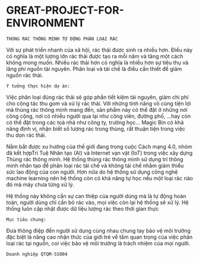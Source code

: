    # GREAT-PROJECT-FOR-ENVIRONMENT
    
    THÙNG RÁC THÔNG MINH TỰ ĐỘNG PHÂN LOẠI RÁC


   Với sự phát triển nhanh của xã hội, rác thải được sinh ra nhiều hơn. Điều này có nghĩa là một lượng lớn rác thải được tạo ra mỗi năm và tăng một cách không mong muốn. Nhiều rác thải hơn có nghĩa là nhiều hơn sự tiêu thụ và lãng phí nguồn tài nguyên. Phân loại và tái chế là điều cần thiết để giảm nguồn rác thải.

    Ý tưởng thực hiện dự án:
                                                   
   Việc phân loại đúng rác thải sẽ góp phần tiết kiệm tài nguyên, giảm chi phí cho công tác thu gom và xử lý rác thải. Với những tính năng vô cùng tiện lợi mà thùng rác thông minh mang đến, sản phẩm này có thể đặt ở những nơi công cộng, nơi có nhiều người qua lại như công viên, đường phố, …hay còn có thể đặt trong các toà nhà như công ty, trường học… Magic Bin có khả năng định vị, nhận biết số lượng rác trong thùng, rất thuận tiện trong việc thu dọn rác thải.
   
   Nắm bắt được xu hướng của thế giới đang trong cuộc Cách mạng 4.0, nhóm đã kết hợpTrí Tuệ Nhân tạo (AI) và Internet vạn vật  (IoT) trong việc xây dựng Thùng rác thông minh. Hệ thống thùng rác thông minh sử dụng trí thông minh nhân tạo để phân loại rác tái chế và không tái chế nhằm giảm thiểu sức lao động của con người. Hơn nữa do hệ thống sử dụng công nghệ machine learning nên hệ thống còn có khả năng tự học nếu một loại rác nào đó mà máy chưa từng xử lý.
   
   Hệ thống này không cần sự can thiệp của người dùng mà là tự động hoàn toàn, người dùng chỉ cần bỏ rác vào, mọi việc còn lại hệ thống sẽ xử lý. Hệ thống luôn cập nhật được dữ liệu lượng rác theo thời gian thực


    
    Mục tiêu chung:
    
   Đưa thông điệp đến người sử dụng cùng nhau chung tay bảo vệ môi trường đặc biệt là nâng cao nhận thức của giới trẻ về tầm quan trọng của việc phân loại rác tại nguồn, coi việc bảo vệ môi trường là trách nhiệm của mọi người.

    Doanh nghiệp QTQM-SS004
